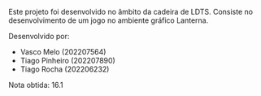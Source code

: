 Este projeto foi desenvolvido no âmbito da cadeira de LDTS. Consiste no desenvolvimento de um jogo no ambiente gráfico Lanterna.

Desenvolvido por:
  - Vasco Melo (202207564)
  - Tiago Pinheiro (202207890)
  - Tiago Rocha (202206232)

Nota obtida: 16.1
